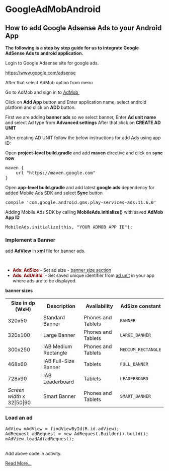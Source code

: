 # GoogleAdMobAndroid
<h2>How to add Google Adsense Ads to your Android App</h2>
<b>The following is a step by step guide for us to integrate Google AdSense Ads to android application.</b>

Login to Google Adsense site for google ads.

<a href="https://www.google.com/adsense">https://www.google.com/adsense</a>

After that select AdMob option from menu

Go to AdMob and sign in to <a href="https://www.google.com/admob/">AdMob </a>

Click on <strong>Add App</strong> button and Enter application name, select android platform and click on <strong>ADD</strong> button.

First we are adding <strong>banner ads</strong> so we select banner, Enter <strong>Ad unit name</strong> and select Ad type from <strong>Advanced settings</strong> After that click on <strong>CREATE AD UNIT</strong>

After creating AD UNIT follow the below instructions for add Ads using app ID:

Open <strong>project-level build.gradle</strong> and add <strong>maven</strong> directive and click on <strong>sync now </strong>
<pre>maven {
    url "https://maven.google.com"
}</pre>

Open <strong>app-level build.gradle</strong> and add latest <strong>google ads</strong> dependency for added Mobile Ads SDK and select <strong>Sync</strong> button
<pre>compile 'com.google.android.gms:play-services-ads:11.6.0'</pre>

Adding Mobile Ads SDK by calling <strong>MobileAds.initialize()</strong> with saved <strong>AdMob App ID</strong>
<pre>MobileAds.initialize(this, "YOUR_ADMOB_APP_ID");
</pre>
<h3><strong>Implement a Banner</strong></h3>

add <strong>AdView</strong> in<strong> xml</strong> file for banner ads.
<pre>
    <com.google.android.gms.ads.AdView 
          xmlns:ads="http://schemas.android.com/apk/res-auto"
          android:id="@+id/adView"
          android:layout_width="match_parent"
          android:layout_height="wrap_content"
          android:layout_alignParentBottom="true"
          android:layout_centerHorizontal="true"
          ads:adSize="BANNER"
          ads:adUnitId="ca-app-pub-7643266345625929/3537614550" />
</pre>

<ul>
 	<li><span style="color: #800000;"><strong>Ads: AdSize</strong></span> - Set ad size - <a href="https://developers.google.com/admob/android/banner?hl=en-GB#banner_sizes">banner size section</a></li>
 	<li><span style="color: #800000;"><strong>Ads: AdUnitId</strong></span>  - Set saved unique identifier from <a href="https://support.google.com/admob/answer/7356431?hl=en-GB">ad unit</a> in your app where ads are to be displayed.</li>
</ul>
<strong>banner sizes</strong>
<table>
<tbody>
<tr>
<th>Size in dp (WxH)</th>
<th>Description</th>
<th>Availability</th>
<th>AdSize constant</th>
</tr>
<tr>
<td>320x50</td>
<td>Standard Banner</td>
<td>Phones and Tablets</td>
<td><code>BANNER</code></td>
</tr>
<tr>
<td>320x100</td>
<td>Large Banner</td>
<td>Phones and Tablets</td>
<td><code>LARGE_BANNER</code></td>
</tr>
<tr>
<td>300x250</td>
<td>IAB Medium Rectangle</td>
<td>Phones and Tablets</td>
<td><code>MEDIUM_RECTANGLE</code></td>
</tr>
<tr>
<td>468x60</td>
<td>IAB Full-Size Banner</td>
<td>Tablets</td>
<td><code>FULL_BANNER</code></td>
</tr>
<tr>
<td>728x90</td>
<td>IAB Leaderboard</td>
<td>Tablets</td>
<td><code>LEADERBOARD</code></td>
</tr>
<tr>
<td><i>Screen width</i> x 32|50|90</td>
<td>Smart Banner</td>
<td>Phones and Tablets</td>
<td><code>SMART_BANNER</code></td>
</tr>
</tbody>
</table>
<h3 id="load_an_ad">Load an ad</h3>
<pre>AdView mAdView = findViewById(R.id.adView);
AdRequest adRequest = new AdRequest.Builder().build();
mAdView.loadAd(adRequest);

</pre>
Add above code in activity.

[Read More...](http://tutorialstack.in/integrating-google-ads-in-android)
